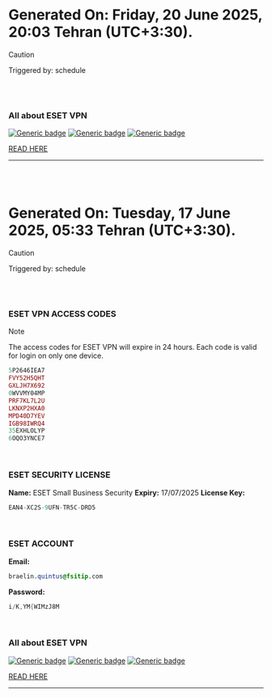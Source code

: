 # Generated On: Friday, 20 June 2025, 20:03 Tehran (UTC+3:30).

> [!CAUTION]
> Triggered by: schedule

<br><br>

### All about ESET VPN


[![Generic badge](https://img.shields.io/badge/Download-Android-green.svg)](https://play.google.com/store/apps/details?id=com.eset.vpn)
[![Generic badge](https://img.shields.io/badge/Download-ios-white.svg)](https://apps.apple.com/us/app/eset-vpn/id6463002278)
[![Generic badge](https://img.shields.io/badge/Download-windows-blue.svg)](https://download.eset.com/com/eset/apps/home/vpn/windows/latest/eset_vpn_installer.exe)
  

[READ HERE](https://t.me/F_NiREvil/2113)

---

<br><br>

# Generated On: Tuesday, 17 June 2025, 05:33 Tehran (UTC+3:30).

> [!CAUTION]
> Triggered by: schedule

<br><br>

### ESET VPN ACCESS CODES

> [!NOTE]
> The access codes for ESET VPN will expire in 24 hours.
> Each code is valid for login on only one device.

```ruby
5P2646IEA7
FVY52H5QHT
GXLJH7X692
0WVVMY04MP
PRF7KL7L2U
LKNXP2HXA0
MPD40D7YEV
IGB98IWRQ4
35EXHLOLYP
6OQO3YNCE7
```

<br>

### ESET SECURITY LICENSE

**Name:** ESET Small Business Security
**Expiry:** 17/07/2025
**License Key:**

```POV-Ray SDL
EAN4-XC2S-9UFN-TR5C-DRD5
```

<br>

### ESET ACCOUNT

**Email:**

```CSS
braelin.quintus@fsitip.com
```

**Password:**

```POV-Ray SDL
i/K,YM{WIMzJ8M
```

<br>

### All about ESET VPN


[![Generic badge](https://img.shields.io/badge/Download-Android-green.svg)](https://play.google.com/store/apps/details?id=com.eset.vpn)
[![Generic badge](https://img.shields.io/badge/Download-ios-white.svg)](https://apps.apple.com/us/app/eset-vpn/id6463002278)
[![Generic badge](https://img.shields.io/badge/Download-windows-blue.svg)](https://download.eset.com/com/eset/apps/home/vpn/windows/latest/eset_vpn_installer.exe)
  

[READ HERE](https://t.me/F_NiREvil/2113)

---

<br><br>

